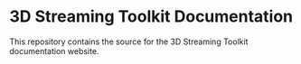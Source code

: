 # 3D Streaming Toolkit Documentation #

This repository contains the source for the 3D Streaming Toolkit documentation website.
